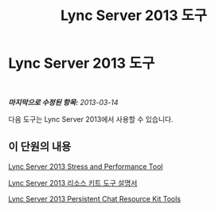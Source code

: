 ﻿---
title: Lync Server 2013 도구
TOCTitle: '@NoTitle'
ms:assetid: 3abcfff8-bab6-4d28-81d2-8d6fb6ca83e4
ms:mtpsurl: https://technet.microsoft.com/ko-kr/library/Dn163598(v=OCS.15)
ms:contentKeyID: 53901484
ms.date: 06/25/2014
mtps_version: v=OCS.15
ms.translationtype: HT
---

# Lync Server 2013 도구

 

_**마지막으로 수정된 항목:** 2013-03-14_

다음 도구는 Lync Server 2013에서 사용할 수 있습니다.

## 이 단원의 내용

[Lync Server 2013 Stress and Performance Tool](lync-server-2013-stress-and-performance-tool.md)

[Lync Server 2013 리소스 키트 도구 설명서](lync-server-2013-resource-kit-tools-documentation.md)

[Lync Server 2013 Persistent Chat Resource Kit Tools](lync-server-2013-persistent-chat-resource-kit-tools.md)


